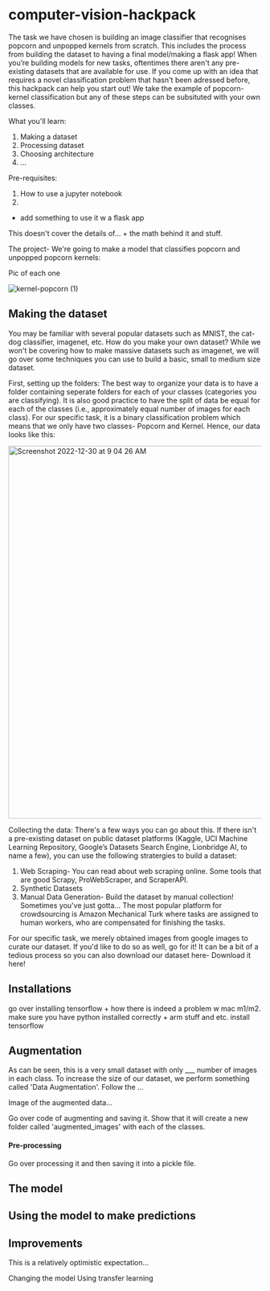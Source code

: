 # computer-vision-hackpack

The task we have chosen is building an image classifier that recognises popcorn and unpopped kernels from scratch. This includes the process from building the dataset to having a final model/making a flask app! When you’re building models for new tasks, oftentimes there aren't any pre-existing datasets that are available for use. If you come up with an idea that requires a novel classification problem that hasn't been adressed before, this hackpack can help you start out! We take the example of popcorn-kernel classification but any of these steps can be subsituted with your own classes. 


What you'll learn:
1. Making a dataset
2. Processing dataset
3. Choosing architecture
4. ...

Pre-requisites:
1. How to use a jupyter notebook
2. 

+ add something to use it w a flask app 

This doesn't cover the details of... + the math behind it and stuff. 

The project- We're going to make a model that classifies popcorn and unpopped popcorn kernels:

Pic of each one 

![kernel-popcorn (1)](https://user-images.githubusercontent.com/93958307/210031712-ef7bf9b9-d814-4d9d-9348-5fc8d7fb2f9c.png)

## Making the dataset

You may be familiar with several popular datasets such as MNIST, the cat-dog classifier, imagenet, etc. How do you make your own dataset? While we won't be covering how to make massive datasets such as imagenet, we will go over some techniques you can use to build a basic, small to medium size dataset. 

First, setting up the folders: The best way to organize your data is to have a folder containing seperate folders for each of your classes (categories you are classifying). It is also good practice to have the split of data be equal for each of the classes (i.e., approximately equal number of images for each class). For our specific task, it is a binary classification problem which means that we only have two classes- Popcorn and Kernel. Hence, our data looks like this:

<img width="741" alt="Screenshot 2022-12-30 at 9 04 26 AM" src="https://user-images.githubusercontent.com/93958307/210031821-1763e62e-d196-438c-a657-b0173e586a91.png">

Collecting the data: There's a few ways you can go about this. If there isn't a pre-existing dataset on public dataset platforms (Kaggle, UCI Machine Learning Repository, Google’s Datasets Search Engine, Lionbridge AI, to name a few), you can use the following stratergies to build a dataset:
1. Web Scraping- You can read about web scraping online. Some tools that are good Scrapy, ProWebScraper, and ScraperAPI. 
2. Synthetic Datasets
3. Manual Data Generation- Build the dataset by manual collection! Sometimes you've just gotta... The most popular platform for crowdsourcing is Amazon Mechanical Turk where tasks are assigned to human workers, who are compensated for finishing the tasks.


For our specific task, we merely obtained images from google images to curate our dataset. If you'd like to do so as well, go for it! It can be a bit of a tedious process so you can also download our dataset here- Download it here! 

## Installations

go over installing tensorflow + how there is indeed a problem w mac m1/m2. 
make sure you have python installed correctly + arm stuff and etc.
install tensorflow 

## Augmentation 

As can be seen, this is a very small dataset with only ___ number of images in each class. To increase the size of our dataset, we perform something called 'Data Augmentation'. Follow the ... 

Image of the augmented data...

Go over code of augmenting and saving it. Show that it will create a new folder called 'augmented_images' with each of the classes. 

#### Pre-processing 

Go over processing it and then saving it into a pickle file. 

## The model


## Using the model to make predictions

## Improvements

This is a relatively optimistic expectation...  

Changing the model
Using transfer learning
